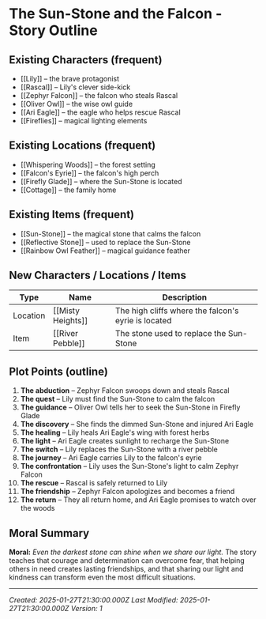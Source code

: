 # The Sun-Stone and the Falcon - Story Outline

## Existing Characters (frequent)
- [[Lily]] – the brave protagonist
- [[Rascal]] – Lily's clever side-kick
- [[Zephyr Falcon]] – the falcon who steals Rascal
- [[Oliver Owl]] – the wise owl guide
- [[Ari Eagle]] – the eagle who helps rescue Rascal
- [[Fireflies]] – magical lighting elements

## Existing Locations (frequent)
- [[Whispering Woods]] – the forest setting
- [[Falcon's Eyrie]] – the falcon's high perch
- [[Firefly Glade]] – where the Sun-Stone is located
- [[Cottage]] – the family home

## Existing Items (frequent)
- [[Sun-Stone]] – the magical stone that calms the falcon
- [[Reflective Stone]] – used to replace the Sun-Stone
- [[Rainbow Owl Feather]] – magical guidance feather

## New Characters / Locations / Items

| Type      | Name                      | Description                                                  |
| --------- | ------------------------- | ------------------------------------------------------------ |
| Location  | [[Misty Heights]]         | The high cliffs where the falcon's eyrie is located         |
| Item      | [[River Pebble]]          | The stone used to replace the Sun-Stone                     |

## Plot Points (outline)
1. **The abduction** – Zephyr Falcon swoops down and steals Rascal
2. **The quest** – Lily must find the Sun-Stone to calm the falcon
3. **The guidance** – Oliver Owl tells her to seek the Sun-Stone in Firefly Glade
4. **The discovery** – She finds the dimmed Sun-Stone and injured Ari Eagle
5. **The healing** – Lily heals Ari Eagle's wing with forest herbs
6. **The light** – Ari Eagle creates sunlight to recharge the Sun-Stone
7. **The switch** – Lily replaces the Sun-Stone with a river pebble
8. **The journey** – Ari Eagle carries Lily to the falcon's eyrie
9. **The confrontation** – Lily uses the Sun-Stone's light to calm Zephyr Falcon
10. **The rescue** – Rascal is safely returned to Lily
11. **The friendship** – Zephyr Falcon apologizes and becomes a friend
12. **The return** – They all return home, and Ari Eagle promises to watch over the woods

## Moral Summary
**Moral:** *Even the darkest stone can shine when we share our light.*
The story teaches that courage and determination can overcome fear, that helping others in need creates lasting friendships, and that sharing our light and kindness can transform even the most difficult situations.

---
*Created: 2025-01-27T21:30:00.000Z*
*Last Modified: 2025-01-27T21:30:00.000Z*
*Version: 1*
